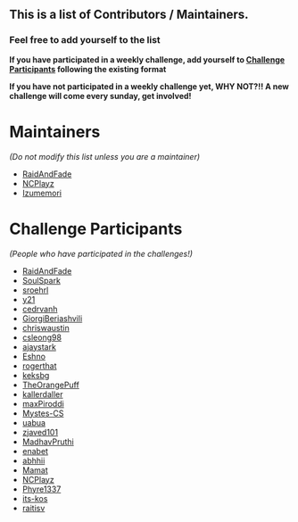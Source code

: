 ## This is a list of Contributors / Maintainers.

### Feel free to add yourself to the list

**If you have participated in a weekly challenge, add yourself to [Challenge Participants](#challenge) following the existing format**

**If you have not participated in a weekly challenge yet, WHY NOT?!! A new challenge will come every sunday, get involved!** 

# Maintainers

_(Do not modify this list unless you are a maintainer)_

- [RaidAndFade](https://github.com/raidandfade)
- [NCPlayz](https://github.com/NCPlayz)
- [Izumemori](https://github.com/Izumemori)

# Challenge Participants

_(People who have participated in the challenges!)_

- [RaidAndFade](https://github.com/raidandfade)
- [SoulSpark](https://github.com/soulspark666)
- [sroehrl](https://github.com/sroehrl)
- [y21](https://github.com/y21)
- [cedrvanh](https://github.com/cedrvanh)
- [GiorgiBeriashvili](https://github.com/GiorgiBeriashvili)
- [chriswaustin](https://github.com/chriswaustin)
- [csleong98](https://github.com/csleong98)
- [ajaystark](https://github.com/ajaystark)
- [Eshno](https://github.com/eshno)
- [rogerthat](https://github.com/rogerthat39)
- [keksbg](https://github.com/keksbg)
- [TheOrangePuff](https:github.com/TheOrangePuff)
- [kallerdaller](https://github.com/kallerdaller)
- [maxPiroddi](https:github.com/maxPiroddi)
- [Mystes-CS](https://github.com/Mystes-CS)
- [uabua](https://github.com/uabua)
- [zjaved101](https:github.com/zjaved101)
- [MadhavPruthi](https://github.com/MadhavPruthi)
- [enabet](https://github.com/enabet)
- [abhhii](https:github.com/abhhii)
- [Mamat](https://github.com/mamat90)
- [NCPlayz](https://github.com/NCPlayz)
- [Phyre1337](https:github.com/Phyre1337)
- [its-kos](https://github.com/its-kos)
- [raitisv](https:github.com/raitisv)